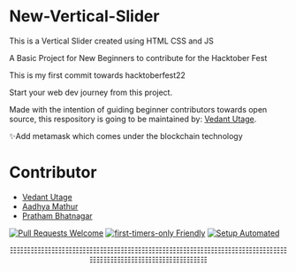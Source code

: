 # New-Vertical-Slider


This is a Vertical Slider created using HTML CSS and JS 

A Basic Project for New Beginners to contribute for the Hacktober Fest

This is my first commit towards hacktoberfest22

Start your web dev journey from this project.


Made with the intention of guiding beginner contributors towards open source, this respository is going to be maintained by: [Vedant Utage](https://github.com/Vedant-utage03).

✨Add metamask which comes under the blockchain technology 

# Contributor
- [Vedant Utage](https://github.com/vedantutage03)
- [Aadhya Mathur](https://github.com/aadhyamathur)
- [Pratham Bhatnagar](https://github.com/pratham-bhatnagar)

[![Pull Requests Welcome](https://img.shields.io/badge/PRs-welcome-brightgreen.svg?style=flat)](http://makeapullrequest.com)
[![first-timers-only Friendly](https://img.shields.io/badge/first--timers--only-friendly-blue.svg)](http://www.firsttimersonly.com/)
[![Setup Automated](https://img.shields.io/badge/setup-automated-blue?logo=gitpod)](https://gitpod.io/from-referrer/)

<p align="center">☷☷☷☷☷☷☷☷☷☷☷☷☷☷☷☷☷☷☷☷☷☷☷☷☷☷☷☷☷☷☷☷☷☷☷☷☷☷☷☷☷☷☷☷☷☷☷☷☷☷☷☷☷☷☷☷☷</p>
